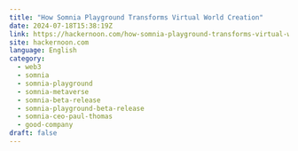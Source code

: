 ```yaml
---
title: "How Somnia Playground Transforms Virtual World Creation"
date: 2024-07-18T15:38:19Z
link: https://hackernoon.com/how-somnia-playground-transforms-virtual-world-creation?source=rss&utm_medium=RSS&utm_source=news.12bit.vn
site: hackernoon.com
language: English
category:
  - web3
  - somnia
  - somnia-playground
  - somnia-metaverse
  - somnia-beta-release
  - somnia-playground-beta-release
  - somnia-ceo-paul-thomas
  - good-company
draft: false
---
```

